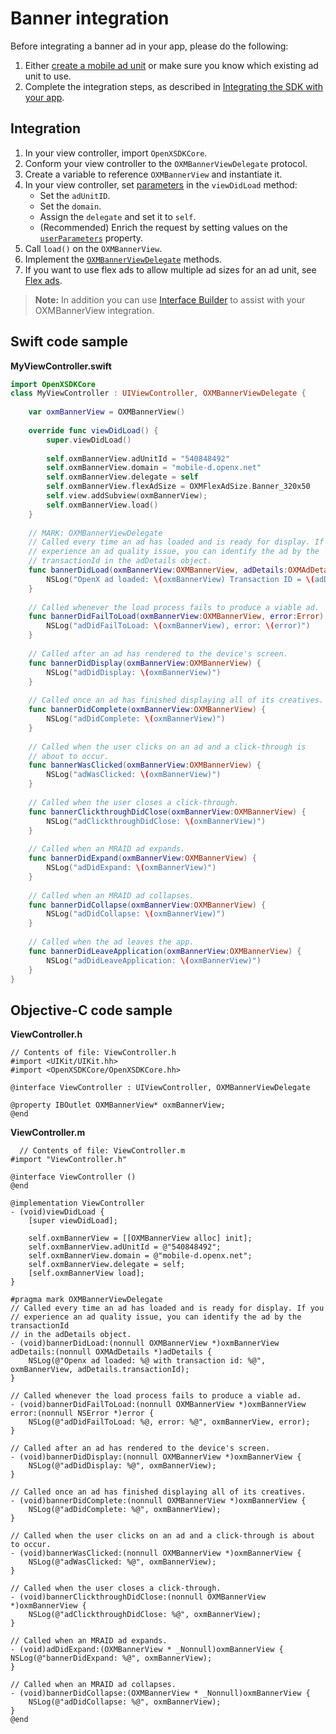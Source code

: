 Banner integration
==================


Before integrating a banner ad in your app, please do the following:

1.  Either  [create a mobile ad unit](https://docs.openx.com/Content/publishers/inventory_createmobilead.html)
    or make sure you know which existing ad unit to use.
2.  Complete the integration steps, as described in [Integrating the SDK with your app](ios-sdk-integration.md).

Integration
------------------------

1.  In your view controller, import `OpenXSDKCore`.
2.  Conform your view controller to the `OXMBannerViewDelegate`
    protocol.
3.  Create a variable to reference `OXMBannerView` and instantiate it.
4.  In your view controller, set [parameters](ios-sdk-parameters.md)
    in the `viewDidLoad` method:
    - Set the `adUnitID`.
    - Set the `domain`.
    - Assign the `delegate` and set it to `self`.
    - (Recommended) Enrich the request by setting values on the [`userParameters`](ios-sdk-parameters.md) property.
5.  Call `load()` on the `OXMBannerView`.
6.  Implement the [`OXMBannerViewDelegate`](ios-sdk-delegates.md) methods.
7.  If you want to use flex ads to allow multiple ad sizes for an ad
    unit, see [Flex ads](ios-sdk-flex-ads.md).
    
> **Note:** In addition you can use [Interface Builder](ios-sdk-using-interface-builder.md) to assist with your OXMBannerView integration.

Swift code sample
---------------------------

**MyViewController.swift**

``` swift
import OpenXSDKCore
class MyViewController : UIViewController, OXMBannerViewDelegate {
	 
    var oxmBannerView = OXMBannerView()
     
    override func viewDidLoad() {
        super.viewDidLoad()
     
        self.oxmBannerView.adUnitId = "540848492"
        self.oxmBannerView.domain = "mobile-d.openx.net"
        self.oxmBannerView.delegate = self
        self.oxmBannerView.flexAdSize = OXMFlexAdSize.Banner_320x50
        self.view.addSubview(oxmBannerView);
        self.oxmBannerView.load()
    }
     
    // MARK: OXMBannerViewDelegate
    // Called every time an ad has loaded and is ready for display. If you
    // experience an ad quality issue, you can identify the ad by the
    // transactionId in the adDetails object.
    func bannerDidLoad(oxmBannerView:OXMBannerView, adDetails:OXMAdDetails) {
        NSLog("OpenX ad loaded: \(oxmBannerView) Transaction ID = \(adDetails.transactionId)")
    }
     
    // Called whenever the load process fails to produce a viable ad.
    func bannerDidFailToLoad(oxmBannerView:OXMBannerView, error:Error) {
        NSLog("adDidFailToLoad: \(oxmBannerView), error: \(error)")
    }
     
    // Called after an ad has rendered to the device's screen.
    func bannerDidDisplay(oxmBannerView:OXMBannerView) {
        NSLog("adDidDisplay: \(oxmBannerView)")
    }
     
    // Called once an ad has finished displaying all of its creatives.
    func bannerDidComplete(oxmBannerView:OXMBannerView) {
        NSLog("adDidComplete: \(oxmBannerView)")
    }
     
    // Called when the user clicks on an ad and a click-through is
    // about to occur.
    func bannerWasClicked(oxmBannerView:OXMBannerView) {
        NSLog("adWasClicked: \(oxmBannerView)")
    }
     
    // Called when the user closes a click-through.
    func bannerClickthroughDidClose(oxmBannerView:OXMBannerView) {
        NSLog("adClickthroughDidClose: \(oxmBannerView)")
    }
     
    // Called when an MRAID ad expands.
    func bannerDidExpand(oxmBannerView:OXMBannerView) {
        NSLog("adDidExpand: \(oxmBannerView)")
    }
     
    // Called when an MRAID ad collapses.
    func bannerDidCollapse(oxmBannerView:OXMBannerView) {
        NSLog("adDidCollapse: \(oxmBannerView)")
    }
                                    
    // Called when the ad leaves the app.
    func bannerDidLeaveApplication(oxmBannerView:OXMBannerView) {
        NSLog("adDidLeaveApplication: \(oxmBannerView)")
    }
}
```

Objective-C code sample
------------------------------------

**ViewController.h**

``` objc
// Contents of file: ViewController.h
#import <UIKit/UIKit.hh>
#import <OpenXSDKCore/OpenXSDKCore.hh>

@interface ViewController : UIViewController, OXMBannerViewDelegate
 
@property IBOutlet OXMBannerView* oxmBannerView;
@end
```

**ViewController.m**

``` objc
  // Contents of file: ViewController.m
#import "ViewController.h"

@interface ViewController ()
@end

@implementation ViewController
- (void)viewDidLoad {
    [super viewDidLoad];
 
    self.oxmBannerView = [[OXMBannerView alloc] init];
    self.oxmBannerView.adUnitId = @"540848492";
    self.oxmBannerView.domain = @"mobile-d.openx.net";
    self.oxmBannerView.delegate = self;
    [self.oxmBannerView load];
}
 
#pragma mark OXMBannerViewDelegate
// Called every time an ad has loaded and is ready for display. If you
// experience an ad quality issue, you can identify the ad by the transactionId
// in the adDetails object.
- (void)bannerDidLoad:(nonnull OXMBannerView *)oxmBannerView adDetails:(nonnull OXMAdDetails *)adDetails {
    NSLog(@"Openx ad loaded: %@ with transaction id: %@", oxmBannerView, adDetails.transactionId);
}
 
// Called whenever the load process fails to produce a viable ad.
- (void)bannerDidFailToLoad:(nonnull OXMBannerView *)oxmBannerView error:(nonnull NSError *)error {
    NSLog(@"adDidFailToLoad: %@, error: %@", oxmBannerView, error);
}
                                
// Called after an ad has rendered to the device's screen.
- (void)bannerDidDisplay:(nonnull OXMBannerView *)oxmBannerView {
    NSLog(@"adDidDisplay: %@", oxmBannerView);
}
 
// Called once an ad has finished displaying all of its creatives.
- (void)bannerDidComplete:(nonnull OXMBannerView *)oxmBannerView {
    NSLog(@"adDidComplete: %@", oxmBannerView);
}
 
// Called when the user clicks on an ad and a click-through is about to occur.
- (void)bannerWasClicked:(nonnull OXMBannerView *)oxmBannerView {
    NSLog(@"adWasClicked: %@", oxmBannerView);
}
 
// Called when the user closes a click-through.
- (void)bannerClickthroughDidClose:(nonnull OXMBannerView *)oxmBannerView {
    NSLog(@"adClickthroughDidClose: %@", oxmBannerView);
}
 
// Called when an MRAID ad expands.
- (void)adDidExpand:(OXMBannerView * _Nonnull)oxmBannerView {
NSLog(@"bannerDidExpand: %@", oxmBannerView);
}
 
// Called when an MRAID ad collapses.
- (void)bannerDidCollapse:(OXMBannerView * _Nonnull)oxmBannerView {
    NSLog(@"adDidCollapse: %@", oxmBannerView);
}
@end
```
